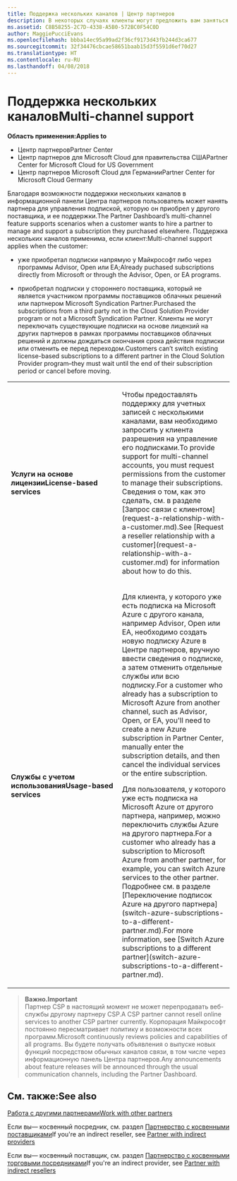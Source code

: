 ```yaml
---
title: Поддержка нескольких каналов | Центр партнеров
description: В некоторых случаях клиенты могут предложить вам заняться подготовкой к работе и поддержкой их подписки, которую они приобрели в другом месте.
ms.assetid: C8B58255-2C7D-4338-A5B0-572BC0F54C0D
author: MaggiePucciEvans
ms.openlocfilehash: bbba14ec95a99ad2f36cf9173d43fb244d3ca677
ms.sourcegitcommit: 32f34476cbcae58651baab15d3f5591d6ef70d27
ms.translationtype: HT
ms.contentlocale: ru-RU
ms.lasthandoff: 04/08/2018
---
```

# <a name="multi-channel-support"></a><span data-ttu-id="cae63-103">Поддержка нескольких каналов</span><span class="sxs-lookup"><span data-stu-id="cae63-103">Multi-channel support</span></span>

**<span data-ttu-id="cae63-104">Область применения:</span><span class="sxs-lookup"><span data-stu-id="cae63-104">Applies to</span></span>**

-  <span data-ttu-id="cae63-105">Центр партнеров</span><span class="sxs-lookup"><span data-stu-id="cae63-105">Partner Center</span></span>
-  <span data-ttu-id="cae63-106">Центр партнеров для Microsoft Cloud для правительства США</span><span class="sxs-lookup"><span data-stu-id="cae63-106">Partner Center for Microsoft Cloud for US Government</span></span>
-  <span data-ttu-id="cae63-107">Центр партнеров Microsoft Cloud для Германии</span><span class="sxs-lookup"><span data-stu-id="cae63-107">Partner Center for Microsoft Cloud Germany</span></span>

<span data-ttu-id="cae63-108">Благодаря возможности поддержки нескольких каналов в информационной панели Центра партнеров пользователь может нанять партнера для управления подпиской, которую он приобрел у другого поставщика, и ее поддержки.</span><span class="sxs-lookup"><span data-stu-id="cae63-108">The Partner Dashboard’s multi-channel feature supports scenarios when a customer wants to hire a partner to manage and support a subscription they purchased elsewhere.</span></span> <span data-ttu-id="cae63-109">Поддержка нескольких каналов применима, если клиент:</span><span class="sxs-lookup"><span data-stu-id="cae63-109">Multi-channel support applies when the customer:</span></span>

-   <span data-ttu-id="cae63-110">уже приобретал подписки напрямую у Майкрософт либо через программы Advisor, Open или EA;</span><span class="sxs-lookup"><span data-stu-id="cae63-110">Already puchased subscriptions directly from Microsoft or through the Advisor, Open, or EA programs.</span></span>

-   <span data-ttu-id="cae63-111">приобретал подписки у стороннего поставщика, который не является участником программы поставщиков облачных решений или партнером Microsoft Syndication Partner.</span><span class="sxs-lookup"><span data-stu-id="cae63-111">Purchased the subscriptions from a third party not in the Cloud Solution Provider program or not a Microsoft Syndication Partner.</span></span> <span data-ttu-id="cae63-112">Клиенты не могут переключать существующие подписки на основе лицензий на других партнеров в рамках программы поставщиков облачных решений и должны дождаться окончания срока действия подписки или отменить ее перед переходом.</span><span class="sxs-lookup"><span data-stu-id="cae63-112">Customers can’t switch existing license-based subscriptions to a different partner in the Cloud Solution Provider program–they must wait until the end of their subscription period or cancel before moving.</span></span>


<table>
<colgroup>
<col width="50%" />
<col width="50%" />
</colgroup>
<tbody>
<tr class="odd">
<td><p><strong><span data-ttu-id="cae63-113">Услуги на основе лицензии</span><span class="sxs-lookup"><span data-stu-id="cae63-113">License-based services</span></span></strong></p></td>
<td><p><span data-ttu-id="cae63-114">Чтобы предоставлять поддержку для учетных записей с несколькими каналами, вам необходимо запросить у клиента разрешения на управление его подписками.</span><span class="sxs-lookup"><span data-stu-id="cae63-114">To provide support for multi-channel accounts, you must request permissions from the customer to manage their subscriptions.</span></span> <span data-ttu-id="cae63-115">Сведения о том, как это сделать, см. в разделе [Запрос связи с клиентом](request-a-relationship-with-a-customer.md).</span><span class="sxs-lookup"><span data-stu-id="cae63-115">See [Request a reseller relationship with a customer](request-a-relationship-with-a-customer.md) for information about how to do this.</span></span></p></td>
</tr>
<tr class="even">
<td><p><strong><span data-ttu-id="cae63-116">Службы с учетом использования</span><span class="sxs-lookup"><span data-stu-id="cae63-116">Usage-based services</span></span></strong></p></td>
<td>
<p><span data-ttu-id="cae63-117">Для клиента, у которого уже есть подписка на Microsoft Azure с другого канала, например Advisor, Open или EA, необходимо создать новую подписку Azure в Центре партнеров, вручную ввести сведения о подписке, а затем отменить отдельные службы или всю подписку.</span><span class="sxs-lookup"><span data-stu-id="cae63-117">For a customer who already has a subscription to Microsoft Azure from another channel, such as Advisor, Open, or EA, you'll need to create a new Azure subscription in Partner Center, manually enter the subscription details, and then cancel the individual services or the entire subscription.</span></span></p>
<p><span data-ttu-id="cae63-118">Для пользователя, у которого уже есть подписка на Microsoft Azure от другого партнера, например, можно переключить службы Azure на другого партнера.</span><span class="sxs-lookup"><span data-stu-id="cae63-118">For a customer who already has a subscription to Microsoft Azure from another partner, for example, you can switch Azure services to the other partner.</span></span> <span data-ttu-id="cae63-119">Подробнее см. в разделе [Переключение подписок Azure на другого партнера](switch-azure-subscriptions-to-a-different-partner.md).</span><span class="sxs-lookup"><span data-stu-id="cae63-119">For more information, see [Switch Azure subscriptions to a different partner](switch-azure-subscriptions-to-a-different-partner.md).</span></span></p>
</td>
</tr>
</tbody>
</table>

>**<span data-ttu-id="cae63-120">Важно.</span><span class="sxs-lookup"><span data-stu-id="cae63-120">Important</span></span>**<br>
<span data-ttu-id="cae63-121">Партнер CSP в настоящий момент не может перепродавать веб-службы другому партнеру CSP.</span><span class="sxs-lookup"><span data-stu-id="cae63-121">A CSP partner cannot resell online services to another CSP partner currently.</span></span> <span data-ttu-id="cae63-122">Корпорация Майкрософт постоянно пересматривает политику и возможности всех программ.</span><span class="sxs-lookup"><span data-stu-id="cae63-122">Microsoft continuously reviews policies and capabilities of all programs.</span></span> <span data-ttu-id="cae63-123">Вы будете получать объявления о выпуске новых функций посредством обычных каналов связи, в том числе через информационную панель Центра партнеров.</span><span class="sxs-lookup"><span data-stu-id="cae63-123">Any announcements about feature releases will be announced through the usual communication channels, including the Partner Dashboard.</span></span> 

## <a name="see-also"></a><span data-ttu-id="cae63-124">См. также:</span><span class="sxs-lookup"><span data-stu-id="cae63-124">See also</span></span>

[<span data-ttu-id="cae63-125">Работа с другими партнерами</span><span class="sxs-lookup"><span data-stu-id="cae63-125">Work with other partners</span></span>](work-with-other-partners.md)

<span data-ttu-id="cae63-126">Если вы— косвенный посредник, см. раздел [Партнерство с косвенными поставщиками](indirect-reseller-tasks-in-partner-center.md)</span><span class="sxs-lookup"><span data-stu-id="cae63-126">If you're an indirect reseller, see [Partner with indirect providers](indirect-reseller-tasks-in-partner-center.md)</span></span>

<span data-ttu-id="cae63-127">Если вы— косвенный поставщик, см. раздел [Партнерство с косвенными торговыми посредниками](indirect-provider-tasks-in-partner-center.md)</span><span class="sxs-lookup"><span data-stu-id="cae63-127">If you're an indirect provider, see [Partner with indirect resellers](indirect-provider-tasks-in-partner-center.md)</span></span> 

 

 



